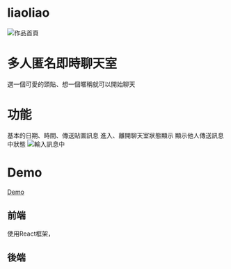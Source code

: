 # liaoliao

![作品首頁]( https://lh3.googleusercontent.com/9jlBfVttEobrUkST36anTiGG3MQhY91I8aOTaeULEMpMBK6g8vEgFfFxaWC2RfD1EbDcCHsOIarwsbyE_4W_m_Bj6v3mRKSyD5EJcNloVFCRDP8dMRvE-e5n2wY_3qMLkhVDEkGMPJkARALiSk6wNqhRqGllpZNvTQVqygD7RF0rvyCc_Cc44JO-1bhYqHNSpoWXAhdJA0nVSOsVyOOQ5SH27hYhqimJCxN5sUSSRkw2xOaYjLVnWneE9RUa2kq3GWvRcnV7anCDdhl0n2EAHPI3rG13hhZvzce0_o7DQkjx9J9lTRCGJlh2gQiNfGWxMctnFJ0UMujr7agvscwUbFBg9Rh4JXiLs4xtFBLIAHNsq0X-C7cTpRan74RL5jwGSeIyCmEqfaN1eSwsmx5YbUetf9t-ULscXBurD2DgVMC9DiDonKjcs84EI0IQgeVt9dBjrhHH7lSnq3GqEtvA89EWsGKmX7dviWNhVPuq6ve60vtJT7YUjA1WF6W0iK4RAIIwiD1uidDIZCnpM-NJQRZKPNRizTUwdgv2v_FRQS3lG8Eywztidyc7feFTBV6Pghg5f0wglSZptjfoCPcCd0ZD1WmAa_CmbXmBUAKTtJkAHQVMgj57x07HoujLdbaApgyMoQauNmqfWTW1uvF-sH2QjDIJ6ccJsjKEJ1jmBq4tGCTPhTvBHMC9-bYx-g=w1641-h867-no?authuser=0 "liaoliao")
# 多人匿名即時聊天室
選一個可愛的頭貼、想一個暱稱就可以開始聊天

# 功能
基本的日期、時間、傳送貼圖訊息
進入、離開聊天室狀態顯示
顯示他人傳送訊息中狀態
![輸入訊息中](https://lh3.googleusercontent.com/cS8zszue54sq3WYz4GVAFihgFFTvUh7GmJTcW76fgXNGgcdgZBiE8FIjRejC1BB4VLfxd5f1RypIpprF3hgTA-IpZBlExzno5ce_sn6xqmpeCXhawLXtFS08nSucJkAMEnspDKwgYZ4b2MpJAHLMZRBCZvo6ffWF6JKuPqJfC71dtzOm2_bTmKnLF_LzpckvocvpHiSE_9OYuLv0chzksPdWhJpSkxedNO2O-Cg-cm1EhNxoXWrAXeVXcD8SHOs5d00Pj8sRCGsLJ63UIbtLUNw3DU0PW9_oywGUYMAUHQAgxQSTGDZgT8EdBRzGbo4wO4ukZMfjPMuiyrkQ7Egz4AVrlXzBv_VlUZ0QVfhqaKNrgokL_tEeg2XO6BW__EQmxPBEtWMh6xBRpiayl2HJ_gctiMP2nYP8uW6v8gmxi5juL2Z4juGKvwp9p5-sYeKZISm22KnBnvZiWtCBqGkCp4giLfza5kC7J90ueHsYJv9n_kvCAq85THgICaUgsOWHrULdy8qCczCwhr6VYc2HUmocqZl3hva-w7iCmoUoyqodP4cJzs5Lv_BIlGZeDdx6GNL-Y1UwPz5fVWTKs7dU08DGzqYr-StMh_3svM_K7_1wf2ouruaVmRAtV_RkpU0bNkyem7bIsg--_WaKCgBM0pSHWDyDwCGgywnYa29w65QP2Rq8N5b4RGQEYCR8aQ=w200-h134-no?authuser=0)




# Demo
[Demo](https://liaoliao.netlify.app/)


## 前端
使用React框架，

## 後端

